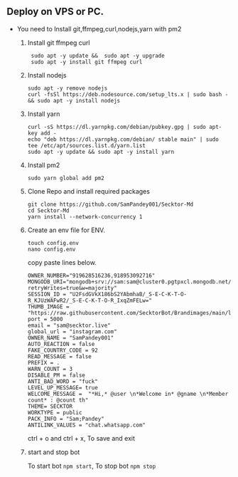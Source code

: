 ## Deploy on VPS or PC.
- You need to Install git,ffmpeg,curl,nodejs,yarn with pm2 
   1. Install git ffmpeg curl 
      ```
       sudo apt -y update &&  sudo apt -y upgrade 
       sudo apt -y install git ffmpeg curl
      ```
   2. Install nodejs 
      ```
      sudo apt -y remove nodejs
      curl -fsSl https://deb.nodesource.com/setup_lts.x | sudo bash - && sudo apt -y install nodejs
      ```

   3. Install yarn
      ```
      curl -sS https://dl.yarnpkg.com/debian/pubkey.gpg | sudo apt-key add - 
      echo "deb https://dl.yarnpkg.com/debian/ stable main" | sudo tee /etc/apt/sources.list.d/yarn.list
      sudo apt -y update && sudo apt -y install yarn
      ```

   4. Install pm2
      ```
      sudo yarn global add pm2
      ```

   5. Clone Repo and install required packages
      ```
      git clone https://github.com/SamPandey001/Secktor-Md
      cd Secktor-Md
      yarn install --network-concurrency 1
      ```

   6. Create an env file for ENV. 
      ```
      touch config.env
      nano config.env
      ```
      copy paste lines below.

      ```
      OWNER_NUMBER="919628516236,918953092716"
      MONGODB_URI="mongodb+srv://sam:sam@cluster0.pgtpxcl.mongodb.net/?retryWrites=true&w=majority"
      SESSION_ID = "U2FsdGVkX186bS2YAbmhaB/_S-E-C-K-T-O-R_KJUzWAFwR2/_S-E-C-K-T-O-R_IxqZmFELw="
      THUMB_IMAGE = "https://raw.githubusercontent.com/SecktorBot/Brandimages/main/logos/SocialLogo%201.png"
      port = 5000
      email = "sam@secktor.live"
      global_url = "instagram.com"
      OWNER_NAME = "SamPandey001"
      AUTO_REACTION = false
      FAKE_COUNTRY_CODE = 92
      READ_MESSAGE = false
      PREFIX = .
      WARN_COUNT = 3
      DISABLE_PM = false
      ANTI_BAD_WORD = "fuck"
      LEVEL_UP_MESSAGE= true
      WELCOME_MESSAGE =  "*Hi,* @user \n*Welcome in* @gname \n*Member count* : @count th"
      THEME= SECKTOR
      WORKTYPE = public
      PACK_INFO = "Sam;Pandey"
      ANTILINK_VALUES = "chat.whatsapp.com"
      
      ```
      ctrl + o and ctrl + x, To save and exit

   7. start and stop bot

      To start bot ``` npm start ```,
      To stop bot ``` npm stop ```
